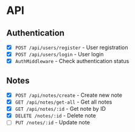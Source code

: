 # API

## Authentication

- [x] `POST /api/users/register` - User registration
- [x] `POST /api/users/login` - User login
- [x] `AuthMiddleware` - Check authentication status

## Notes

- [x] `POST /api/notes/create` - Create new note
- [x] `GET /api/notes/get-all` - Get all notes
- [x] `GET /api/notes/:id` - Get note by ID
- [x] `DELETE /notes/:id` - Delete note
- [ ] `PUT /notes/:id` - Update note
